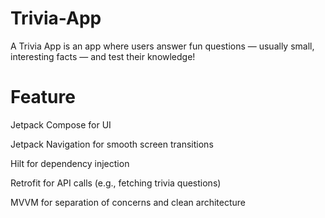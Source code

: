 # Trivia-App
A Trivia App is an app where users answer fun questions — usually small, interesting facts — and test their knowledge!
# Feature
Jetpack Compose for UI

Jetpack Navigation for smooth screen transitions

Hilt for dependency injection

Retrofit for API calls (e.g., fetching trivia questions)

MVVM for separation of concerns and clean architecture
